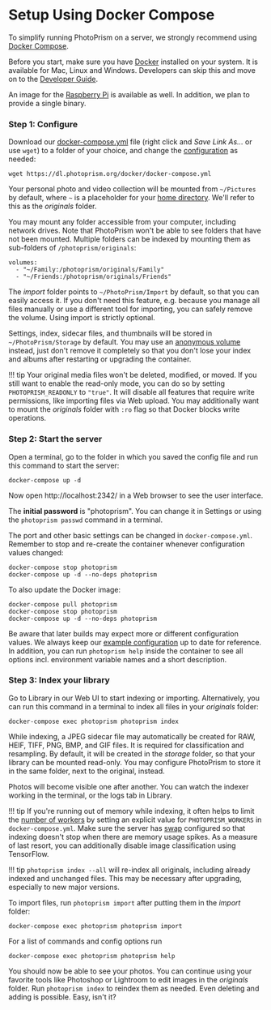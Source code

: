 # Setup Using Docker Compose

To simplify running PhotoPrism on a server, we strongly recommend using [Docker Compose](https://docs.docker.com/compose/).

Before you start, make sure you have [Docker](https://store.docker.com/search?type=edition&offering=community) installed on your system. 
It is available for Mac, Linux and Windows.
Developers can skip this and move on to the [Developer Guide](../developer-guide/index.md).

An image for the [Raspberry Pi](raspberry-pi.md) is available as well.
In addition, we plan to provide a single binary.

### Step 1: Configure ###

Download our [docker-compose.yml](https://dl.photoprism.org/docker/docker-compose.yml) file
(right click and *Save Link As...* or use `wget`) to a folder of your choice,
and change the [configuration](config-options.md) as needed:

```
wget https://dl.photoprism.org/docker/docker-compose.yml
```

Your personal photo and video collection will be mounted from `~/Pictures` by default,
where `~` is a placeholder for your [home directory](https://en.wikipedia.org/wiki/Home_directory).
We'll refer to this as the *originals* folder.

You may mount any folder accessible from your computer, including network drives.
Note that PhotoPrism won't be able to see folders that have not been mounted.
Multiple folders can be indexed by mounting them as sub-folders of `/photoprism/originals`:

```
volumes:
  - "~/Family:/photoprism/originals/Family"
  - "~/Friends:/photoprism/originals/Friends"
``` 

The *import* folder points to `~/PhotoPrism/Import` by default, so that you can easily access it.
If you don't need this feature, e.g. because you manage all files manually or 
use a different tool for importing, you can safely remove the volume. Using import is strictly 
optional.

Settings, index, sidecar files, and thumbnails will be stored in `~/PhotoPrism/Storage` by default. 
You may use an [anonymous volume](https://docs.docker.com/storage/bind-mounts/) instead, just don't remove
it completely so that you don't lose your index and albums after restarting or upgrading the container.

!!! tip
    Your original media files won't be deleted, modified, or moved. 
    If you still want to enable the read-only mode, you can do so by setting `PHOTOPRISM_READONLY` to `"true"`.
    It will disable all features that require write permissions, like importing files via Web upload.
    You may additionally want to mount the *originals* folder with `:ro` flag so that Docker 
    blocks write operations.

### Step 2: Start the server ###

Open a terminal, go to the folder in which you saved the config file and run this command to start the server:

```
docker-compose up -d
```

Now open http://localhost:2342/ in a Web browser to see the user interface.

The **initial password** is "photoprism". You can change it in Settings or using 
the `photoprism passwd` command in a terminal.

The port and other basic settings can be changed in `docker-compose.yml`.
Remember to stop and re-create the container whenever configuration values changed:

```
docker-compose stop photoprism
docker-compose up -d --no-deps photoprism
```

To also update the Docker image:

```
docker-compose pull photoprism
docker-compose stop photoprism
docker-compose up -d --no-deps photoprism
```

Be aware that later builds may expect more or different configuration values.
We always keep our [example configuration](https://dl.photoprism.org/docker/) up to date for reference.
In addition, you can run `photoprism help` inside the container to see all options incl. 
environment variable names and a short description.

### Step 3: Index your library ###

Go to Library in our Web UI to start indexing or importing. Alternatively, you can run this command 
in a terminal to index all files in your *originals* folder:

```
docker-compose exec photoprism photoprism index
```

While indexing, a JPEG sidecar file may automatically be created for RAW, HEIF, TIFF, PNG, BMP, 
and GIF files. It is required for classification and resampling. By default, it will be created
in the *storage* folder, so that your library can be mounted read-only.
You may configure PhotoPrism to store it in the same folder, next to the original, instead.

Photos will become visible one after another. You can watch the indexer working in the terminal, or the logs tab in Library.

!!! tip
    If you're running out of memory while indexing, it often helps to limit the 
    [number of workers](https://docs.photoprism.org/getting-started/config-options/) by setting
    an explicit value for `PHOTOPRISM_WORKERS` in `docker-compose.yml`.
    Make sure the server has [swap](https://opensource.com/article/18/9/swap-space-linux-systems) 
    configured so that indexing doesn't stop when there are memory usage spikes.
    As a measure of last resort, you can additionally disable image classification using TensorFlow.

!!! tip
    `photoprism index --all` will re-index all originals, including already indexed and unchanged files. This may be
    necessary after upgrading, especially to new major versions.
    
To import files, run `photoprism import` after putting them in the *import* folder:

```
docker-compose exec photoprism photoprism import
```

For a list of commands and config options run

```
docker-compose exec photoprism photoprism help
```

You should now be able to see your photos. You can continue using your favorite tools like Photoshop or Lightroom
to edit images in the *originals* folder. Run `photoprism index` to reindex them as needed.
Even deleting and adding is possible. Easy, isn't it?
